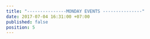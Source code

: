 ```yaml
---
title: "---------------MONDAY EVENTS ---------------"
date: 2017-07-04 16:31:00 +07:00
published: false
position: 5
---
```


